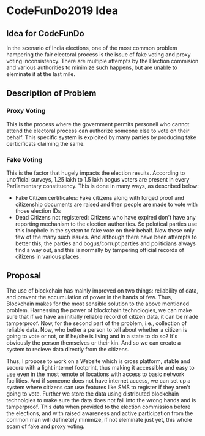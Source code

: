 # CodeFunDo2019 Idea

## Idea for CodeFunDo
In the scenario of India elections, one of the most common problem hampering the fair electoral process is the issue of fake voting and proxy voting inconsistency. There are multiple attempts by the Election commision and various authorities to minimize such happens, but are unable to eleminate it at the last mile.

## Description of Problem
### Proxy Voting
This is the process where the government permits personell who cannot attend the electoral process can authorize someone else to vote on their behalf. This specific system is exploited by many parties by producing fake certicificats claiming the same.
### Fake Voting
This is the factor that hugely impacts the election results. According to unofficial surveys, 1.25 lakh to 1.5 lakh bogus voters are present in every Parliamentary constituency. This is done in many ways, as described below:
- Fake Citizen certificates: Fake citizens along with forged proof and citizenship documents are raised and then people are made to vote with those election IDs
- Dead Citizens not registered: Citizens who have expired don't have any reporting mechanism to the election authorities. So polotical parties use this loophole in the system to fake vote on their behalf.
Now these only few of the many such issues. And although there have been attempts to better this, the parties and bogus/corrupt parties and politicians always find a way out, and this is normally by tampering official records of citizens in various places.

## Proposal
The use of blockchain has mainly improved on two things: reliability of data, and prevent the accumulation of power in the hands of few. Thus, Blockchain makes for the most sensible solution to the above mentioned problem. Harnessing the power of blockchain technologies, we can make sure that if we have an initially reliable record of citizen data, it can be made tamperproof.
Now, for the second part of the problem, i.e., collection of reliable data. Now, who better a person to tell about whether a citizen is going to vote or not, or if he/she is living and in a state to do so? It's obviously the person themselves or their kin. And so we can create a system to recieve data directly from the citizens.

Thus, I propose to work on a Website which is cross platform, stable and secure with a light internet footprint, thus making it accessible and easy to use even in the most remote of locations with access to basic network facilities. And if someone does not have internet access, we can set up a system where citizens can use features like SMS to register if they aren't going to vote.
Further we store the data using distributed blockchain technolgies to make sure the data does not fall into the wrong hands and is tamperproof. This data when provided to the election commission before the elections, and with raised awareness and active participation from the common man will definetely minimize, if not eleminate just yet, this whole scam of fake and proxy voting.
